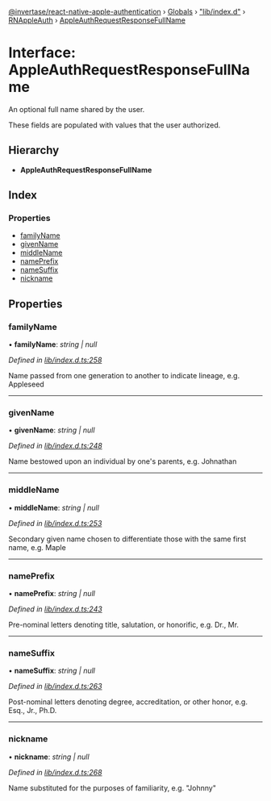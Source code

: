 [@invertase/react-native-apple-authentication](../README.md) › [Globals](../globals.md) › ["lib/index.d"](../modules/_lib_index_d_.md) › [RNAppleAuth](../modules/_lib_index_d_.rnappleauth.md) › [AppleAuthRequestResponseFullName](_lib_index_d_.rnappleauth.appleauthrequestresponsefullname.md)

# Interface: AppleAuthRequestResponseFullName

An optional full name shared by the user.

These fields are populated with values that the user authorized.

## Hierarchy

* **AppleAuthRequestResponseFullName**

## Index

### Properties

* [familyName](_lib_index_d_.rnappleauth.appleauthrequestresponsefullname.md#familyname)
* [givenName](_lib_index_d_.rnappleauth.appleauthrequestresponsefullname.md#givenname)
* [middleName](_lib_index_d_.rnappleauth.appleauthrequestresponsefullname.md#middlename)
* [namePrefix](_lib_index_d_.rnappleauth.appleauthrequestresponsefullname.md#nameprefix)
* [nameSuffix](_lib_index_d_.rnappleauth.appleauthrequestresponsefullname.md#namesuffix)
* [nickname](_lib_index_d_.rnappleauth.appleauthrequestresponsefullname.md#nickname)

## Properties

###  familyName

• **familyName**: *string | null*

*Defined in [lib/index.d.ts:258](https://github.com/invertase/react-native-apple-authentication/blob/1d958901/lib/index.d.ts#L258)*

Name passed from one generation to another to indicate lineage, e.g. Appleseed

___

###  givenName

• **givenName**: *string | null*

*Defined in [lib/index.d.ts:248](https://github.com/invertase/react-native-apple-authentication/blob/1d958901/lib/index.d.ts#L248)*

Name bestowed upon an individual by one's parents, e.g. Johnathan

___

###  middleName

• **middleName**: *string | null*

*Defined in [lib/index.d.ts:253](https://github.com/invertase/react-native-apple-authentication/blob/1d958901/lib/index.d.ts#L253)*

Secondary given name chosen to differentiate those with the same first name, e.g. Maple

___

###  namePrefix

• **namePrefix**: *string | null*

*Defined in [lib/index.d.ts:243](https://github.com/invertase/react-native-apple-authentication/blob/1d958901/lib/index.d.ts#L243)*

Pre-nominal letters denoting title, salutation, or honorific, e.g. Dr., Mr.

___

###  nameSuffix

• **nameSuffix**: *string | null*

*Defined in [lib/index.d.ts:263](https://github.com/invertase/react-native-apple-authentication/blob/1d958901/lib/index.d.ts#L263)*

Post-nominal letters denoting degree, accreditation, or other honor, e.g. Esq., Jr., Ph.D.

___

###  nickname

• **nickname**: *string | null*

*Defined in [lib/index.d.ts:268](https://github.com/invertase/react-native-apple-authentication/blob/1d958901/lib/index.d.ts#L268)*

Name substituted for the purposes of familiarity, e.g. "Johnny"
